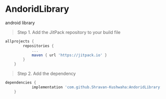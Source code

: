 # AndoridLibrary
android library

> Step 1. Add the JitPack repository to your build file

``` gradle
allprojects {
		repositories {
			...
			maven { url 'https://jitpack.io' }
		}
	}
 ```
> Step 2. Add the dependency

``` gradle
dependencies {
	        implementation 'com.github.Shravan-Kushwaha:AndoridLibrary:1.0.1'
	}
  ```
